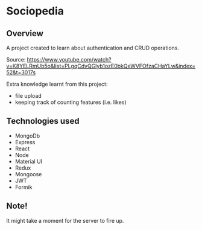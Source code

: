 # Sociopedia

## Overview

A project created to learn about authentication and CRUD operations.

Source: https://www.youtube.com/watch?v=K8YELRmUb5o&list=PLgqCdvQGlyb1ozE0bkQeWVFOfzaCHaYLw&index=52&t=3017s

Extra knowledge learnt from this project:

- file upload
- keeping track of counting features (i.e. likes)

## Technologies used

- MongoDb
- Express
- React
- Node
- Material UI
- Redux
- Mongoose
- JWT
- Formik

## Note!
It might take a moment for the server to fire up.
